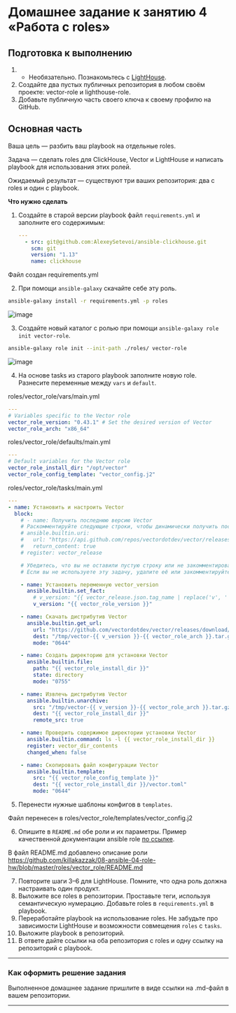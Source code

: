 # Домашнее задание к занятию 4 «Работа с roles»

## Подготовка к выполнению

1. * Необязательно. Познакомьтесь с [LightHouse](https://youtu.be/ymlrNlaHzIY?t=929).
2. Создайте два пустых публичных репозитория в любом своём проекте: vector-role и lighthouse-role.
3. Добавьте публичную часть своего ключа к своему профилю на GitHub.

## Основная часть

Ваша цель — разбить ваш playbook на отдельные roles. 

Задача — сделать roles для ClickHouse, Vector и LightHouse и написать playbook для использования этих ролей. 

Ожидаемый результат — существуют три ваших репозитория: два с roles и один с playbook.

**Что нужно сделать**

1. Создайте в старой версии playbook файл `requirements.yml` и заполните его содержимым:

   ```yaml
   ---
     - src: git@github.com:AlexeySetevoi/ansible-clickhouse.git
       scm: git
       version: "1.13"
       name: clickhouse 
   ```

Файл создан requirements.yml

2. При помощи `ansible-galaxy` скачайте себе эту роль.

```bash
ansible-galaxy install -r requirements.yml -p roles
```
![image](https://github.com/user-attachments/assets/dea4e9cc-f851-4c37-833c-cc089bdc4460)

3. Создайте новый каталог с ролью при помощи `ansible-galaxy role init vector-role`.

```bash
ansible-galaxy role init --init-path ./roles/ vector-role
```
![image](https://github.com/user-attachments/assets/aac4c4dd-43fd-467f-b82a-5f47589dcf04)
 
4. На основе tasks из старого playbook заполните новую role. Разнесите переменные между `vars` и `default`. 

roles/vector_role/vars/main.yml

```yml
---
# Variables specific to the Vector role
vector_role_version: "0.43.1" # Set the desired version of Vector
vector_role_arch: "x86_64"
```
roles/vector_role/defaults/main.yml
```yml
---
# Default variables for the Vector role
vector_role_install_dir: "/opt/vector"
vector_role_config_template: "vector_config.j2"
```
roles/vector_role/tasks/main.yml
```yaml
---
- name: Установить и настроить Vector
  block:
    # - name: Получить последнюю версию Vector
    # Раскомментируйте следующие строки, чтобы динамически получить последнюю версию
    # ansible.builtin.uri:
    #   url: "https://api.github.com/repos/vectordotdev/vector/releases/latest"
    #   return_content: true
    # register: vector_release

    # Убедитесь, что вы не оставили пустую строку или не закомментировали всю задачу
    # Если вы не используете эту задачу, удалите её или закомментируйте

    - name: Установить переменную vector_version
      ansible.builtin.set_fact:
        # v_version: "{{ vector_release.json.tag_name | replace('v', '') }}"
        v_version: "{{ vector_role_version }}"

    - name: Скачать дистрибутив Vector
      ansible.builtin.get_url:
        url: "https://github.com/vectordotdev/vector/releases/download/v{{ v_version }}/vector-{{ v_version }}-{{ vector_role_arch }}-unknown-linux-gnu.tar.gz"
        dest: "/tmp/vector-{{ v_version }}-{{ vector_role_arch }}.tar.gz"
        mode: "0644"

    - name: Создать директорию для установки Vector
      ansible.builtin.file:
        path: "{{ vector_role_install_dir }}"
        state: directory
        mode: "0755"

    - name: Извлечь дистрибутив Vector
      ansible.builtin.unarchive:
        src: "/tmp/vector-{{ v_version }}-{{ vector_role_arch }}.tar.gz"
        dest: "{{ vector_role_install_dir }}"
        remote_src: true

    - name: Проверить содержимое директории установки Vector
      ansible.builtin.command: ls -l {{ vector_role_install_dir }}
      register: vector_dir_contents
      changed_when: false

    - name: Скопировать файл конфигурации Vector
      ansible.builtin.template:
        src: "{{ vector_role_config_template }}"
        dest: "{{ vector_role_install_dir }}/vector.toml"
        mode: "0644"
```

5. Перенести нужные шаблоны конфигов в `templates`.

Файл перенесен в roles/vector_role/templates/vector_config.j2

6. Опишите в `README.md` обе роли и их параметры. Пример качественной документации ansible role [по ссылке](https://github.com/cloudalchemy/ansible-prometheus).

В файл README.md добавлено описание роли https://github.com/killakazzak/08-ansible-04-role-hw/blob/master/roles/vector_role/README.md

7. Повторите шаги 3–6 для LightHouse. Помните, что одна роль должна настраивать один продукт.
8. Выложите все roles в репозитории. Проставьте теги, используя семантическую нумерацию. Добавьте roles в `requirements.yml` в playbook.
9. Переработайте playbook на использование roles. Не забудьте про зависимости LightHouse и возможности совмещения `roles` с `tasks`.
10. Выложите playbook в репозиторий.
11. В ответе дайте ссылки на оба репозитория с roles и одну ссылку на репозиторий с playbook.

---

### Как оформить решение задания

Выполненное домашнее задание пришлите в виде ссылки на .md-файл в вашем репозитории.

---
